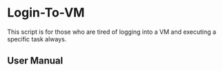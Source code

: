 # Login-To-VM

This script is for those who are tired of logging into a VM and executing a specific task always.

## User Manual
